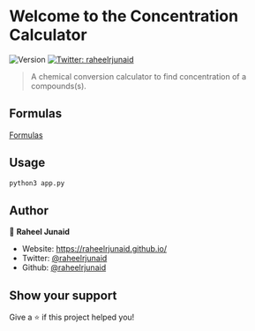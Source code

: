 # Welcome to the Concentration Calculator
![Version](https://img.shields.io/badge/version-1.0-blue.svg?cacheSeconds=2592000)
[![Twitter: raheelrjunaid](https://img.shields.io/twitter/follow/raheelrjunaid.svg?style=social)](https://twitter.com/raheelrjunaid)

> A chemical conversion calculator to find concentration of a compounds(s).

## Formulas
[Formulas](formulas.md)

## Usage

```sh
python3 app.py
```

## Author

👤 **Raheel Junaid**

* Website: https://raheelrjunaid.github.io/
* Twitter: [@raheelrjunaid](https://twitter.com/raheelrjunaid)
* Github: [@raheelrjunaid](https://github.com/raheelrjunaid)

## Show your support

Give a ⭐️ if this project helped you!
